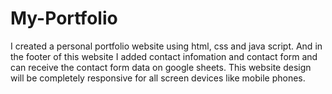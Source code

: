 # My-Portfolio
I created a personal portfolio website using html,  css and java script. And in the footer of this website I added contact infomation and contact form and can receive the contact form data on google sheets. This website design will be completely responsive for all screen devices like mobile phones.
